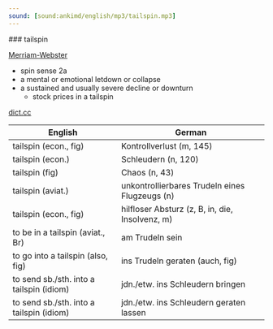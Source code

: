 ```yaml
---
sound: [sound:ankimd/english/mp3/tailspin.mp3]
---
```


\### tailspin

[Merriam-Webster](https://www.merriam-webster.com/dictionary/tailspin)

- spin sense 2a
- a mental or emotional letdown or collapse
- a sustained and usually severe decline or downturn
    - stock prices in a tailspin

[dict.cc](https://www.dict.cc/tailspin)

| English        | German       |
| -------------- | ------------ |
| tailspin (econ., fig) | Kontrollverlust (m, 145) |
| tailspin (econ.) | Schleudern (n, 120) |
| tailspin (fig) | Chaos (n, 43) |
| tailspin (aviat.) | unkontrollierbares Trudeln eines Flugzeugs (n) |
| tailspin (econ., fig) | hilfloser Absturz (z, B, in, die, Insolvenz, m) |
| to be in a tailspin (aviat., Br) | am Trudeln sein |
| to go into a tailspin (also, fig) | ins Trudeln geraten (auch, fig) |
| to send sb./sth. into a tailspin (idiom) | jdn./etw. ins Schleudern bringen |
| to send sb./sth. into a tailspin (idiom) | jdn./etw. ins Schleudern geraten lassen |
